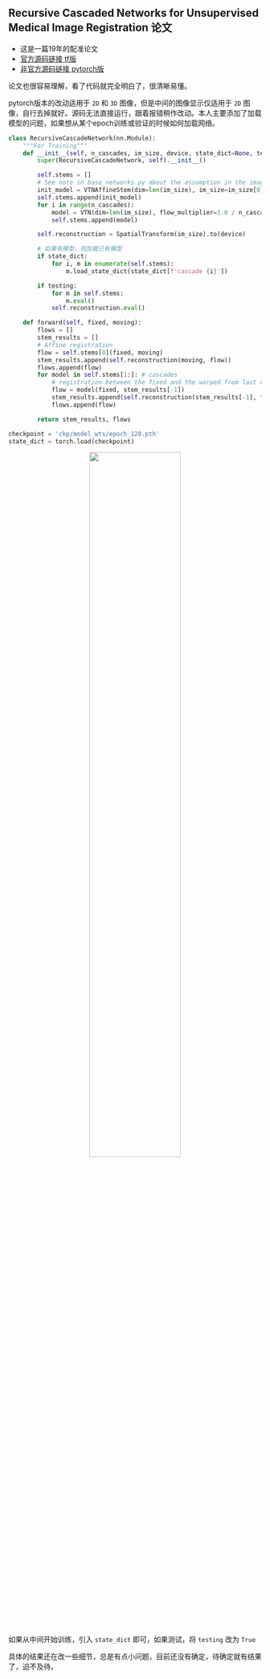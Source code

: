## Recursive Cascaded Networks for Unsupervised Medical Image Registration 论文


- 这是一篇19年的配准论文
- [官方源码链接 tf版](https://github.com/microsoft/Recursive-Cascaded-Networks) 
- [非官方源码链接 pytorch版](https://github.com/ivan-jgr/recursive-cascaded-networks) 

论文也很容易理解，看了代码就完全明白了，很清晰易懂。

pytorch版本的改动适用于 `2D` 和 `3D` 图像，但是中间的图像显示仅适用于 `2D` 图像，自行去掉就好。源码无法直接运行，跟着报错稍作改动。本人主要添加了加载模型的问题，如果想从某个epoch训练或验证的时候如何加载网络。



```py
class RecursiveCascadeNetwork(nn.Module):
    """For Training"""
    def __init__(self, n_cascades, im_size, device, state_dict=None, testing=False):
        super(RecursiveCascadeNetwork, self).__init__()

        self.stems = []
        # See note in base_networks.py about the assumption in the image shape
        init_model = VTNAffineStem(dim=len(im_size), im_size=im_size[0]).to(device)
        self.stems.append(init_model)
        for i in range(n_cascades):
            model = VTN(dim=len(im_size), flow_multiplier=1.0 / n_cascades).to(device)
            self.stems.append(model)

        self.reconstruction = SpatialTransform(im_size).to(device)

        # 如果有模型，则加载已有模型
        if state_dict:
            for i, m in enumerate(self.stems):
                m.load_state_dict(state_dict[f'cascade {i}'])

        if testing:
            for m in self.stems:
                m.eval()
            self.reconstruction.eval()

    def forward(self, fixed, moving):
        flows = []
        stem_results = []
        # Affine registration
        flow = self.stems[0](fixed, moving)
        stem_results.append(self.reconstruction(moving, flow))
        flows.append(flow)
        for model in self.stems[1:]: # cascades
            # registration between the fixed and the warped from last cascade
            flow = model(fixed, stem_results[-1])
            stem_results.append(self.reconstruction(stem_results[-1], flow))
            flows.append(flow)

        return stem_results, flows

checkpoint = 'ckp/model_wts/epoch_120.pth'
state_dict = torch.load(checkpoint)
```

<div align="center"><img src="https://img-blog.csdnimg.cn/d3bfd9deb1614c7785043da4ffd2fb2d.png
" width="60%" alt=""></div>

如果从中间开始训练，引入 `state_dict` 即可，如果测试，将 `testing` 改为 `True`

具体的结果还在改一些细节，总是有点小问题，目前还没有确定，待确定就有结果了，迫不及待。